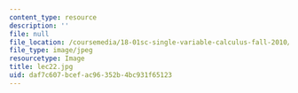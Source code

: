 ```yaml
---
content_type: resource
description: ''
file: null
file_location: /coursemedia/18-01sc-single-variable-calculus-fall-2010/daf7c607bcefac96352b4bc931f65123_lec22.jpg
file_type: image/jpeg
resourcetype: Image
title: lec22.jpg
uid: daf7c607-bcef-ac96-352b-4bc931f65123
---
```

